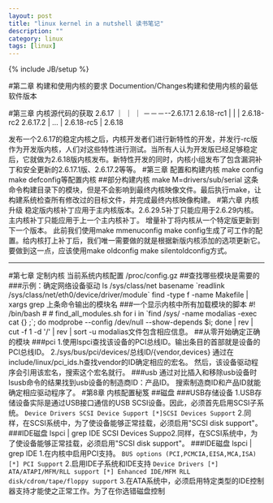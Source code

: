 ```yaml
---
layout: post
title: "linux kernel in a nutshell 读书笔记"
description: ""
category: linux
tags: [linux]
---
```

{% include JB/setup %}

#第二章 构建和使用内核的要求
Documention/Changes构建和使用内核的最低软件版本

#第三章 内核源代码的获取
2.6.17
  ｜ ｜
  ｜ －－－--2.6.17.1
2.6.18-rc1      |
  |             |
2.6.18-rc2   2.6.17.2
  |
 ...
  |
2.6.18-rc5
  |
2.6.18

发布一个2.6.17的稳定内核之后，内核开发者们进行新特性的开发，并发行-rc版作为开发版内核，人们对这些特性进行测试。当所有人认为开发版已经足够稳定后，它就做为2.6.18版内核发布。新特性开发的同时，内核小组发布了包含漏洞补丁和安全更新的2.6.17.1版、2.6.17.2等等。
#第三章 配置和构建内核
make config make defconfig等配置内核
##部分构建内核
    make M=drivers/sub/serial
这条命令构建目录下的模块，但是不会影响到最终内核映像文件。最后执行make，让构建系统检查所有修改过的目标文件，并完成最终内核映像构建。
#第六章 内核升级
稳定版内核补丁应用于主内核版本。2.6.29.5补丁只能应用于2.6.29内核。
主内核补丁只能应用于上一个主内核补丁。
增量补丁将内核从一个特定版更新到下一个版本。
此前我们使用make mmenuconfig make config生成了可工作的配置。给内核打上补丁后，我们唯一需要做的就是根据新版内核添加的选项更新它。要做到这一点，应该使用make oldconfig make silentoldconfig方式。
________________________________________________________________________
#第七章 定制内核
当前系统内核配置 /proc/config.gz
##查找哪些模块是需要的
###示例：确定网络设备驱动
    ls /sys/class/net
    basename \`readlink /sys/class/net/eth0/device/driver/module\`
    find -type f -name Makefile | xargs grep 上条命令输出的模块名
###一个显示内核中所有加载模块的脚本
    \#! /bin/bash
    \#
    \# find_all_modules.sh
    for i in \`find /sys/ -name modalias -exec cat {} \;\`; do
    	modprobe --config /dev/null --show-depends $i;
    done | rev | cut -f 1 -d '/' | rev | sort -u
modalias文件包含相应信息。
##从零开始确定正确的模块
###pci
1.使用lspci查找该设备的PCI总线ID。输出条目的首部就是设备的PCI总线ID。
2./sys/bus/pci/devices/总线ID/{vendor,devices}
通过在 include/linux/pci_ids.h查找vendor的ID确定相应的宏名。
然后，该设备驱动程序会引用该宏名，搜索这个宏名就行。
###usb
通过对比插入和移除usb设备时lsusb命令的结果找到usb设备的制造商ID：产品ID。
搜索制造商ID和产品ID就能确定相应驱动程序了。
#第8章 内核配置秘笈
##磁盘
###USB存储设备
1.USB存储设备实际是通过USB接口通信的USB SCSI设备。因此，必须首先启用SCSI子系统。
`Device Drivers
	SCSI Device Support
		[*]SCSI Devices Support`
2.同样，在SCSI系统中，为了使设备能够正常挂载，必须启用"SCSI disk support"。
###IDE磁盘
lspci | grep IDE
SCSI Devices Suppo2.同样，在SCSI系统中，为了使设备能够正常挂载，必须启用"SCSI disk support"。
###IDE磁盘
lspci | grep IDE
1.在内核中启用PCI支持。
`BUS options (PCI,PCMCIA,EISA,MCA,ISA)
	[*] PCI Support`
2.启用IDE子系统和IDE支持
`Device Drivers
	[*] ATA/ATAPI/MFM/RLL support
	[*] Enhanced IDE/MFM RLL disk/cdrom/tape/floppy support`
3.在ATA系统中，必须启用特定类型的IDE控制器支持才能使之正常工作。为了在你选错磁盘控制


